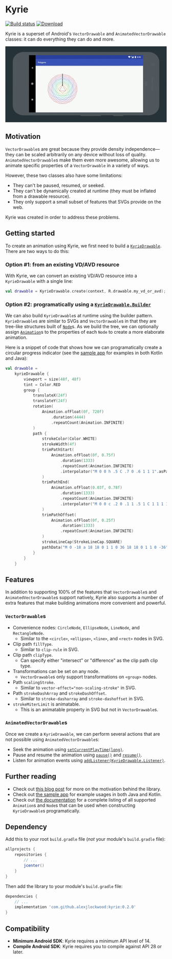 # Kyrie

[![Build status][travis-badge]][travis-badge-url]
[![Download](https://api.bintray.com/packages/alexjlockwood/maven/kyrie/images/download.svg)](https://bintray.com/alexjlockwood/maven/kyrie/_latestVersion)

Kyrie is a superset of Android's `VectorDrawable` and `AnimatedVectorDrawable` classes: it can do everything they can do and more.

![Screen capture of tool](art/screencap.gif)

## Motivation

`VectorDrawable`s are great because they provide density independence—they can be scaled arbitrarily on any device without loss of quality. `AnimatedVectorDrawable`s make them even more awesome, allowing us to animate specific properties of a `VectorDrawable` in a variety of ways.

However, these two classes also have some limitations:

- They can't be paused, resumed, or seeked.
- They can't be dynamically created at runtime (they must be inflated from a drawable resource).
- They only support a small subset of features that SVGs provide on the web.

Kyrie was created in order to address these problems.

## Getting started

To create an animation using Kyrie, we first need to build a [`KyrieDrawable`][kyriedrawable]. There are two ways to do this:

### Option #1: from an existing VD/AVD resource

With Kyrie, we can convert an existing VD/AVD resource into a `KyrieDrawable` with a single line:

```kotlin
val drawable = KyrieDrawable.create(context, R.drawable.my_vd_or_avd);
```

### Option #2: programatically using a [`KyrieDrawable.Builder`][kyriedrawable#builder]

We can also build `KyrieDrawable`s at runtime using the builder pattern. `KyrieDrawable`s are similar to SVGs and `VectorDrawable`s in that they are tree-like structures built of [`Node`][node]s. As we build the tree, we can optionally assign [`Animation`][animation]s to the properties of each `Node` to create a more elaborate animation.

Here is a snippet of code that shows how we can programatically create a circular progress indicator (see the [sample app][progressfragment] for examples in both Kotlin and Java):

```kotlin
val drawable =
    kyrieDrawable {
        viewport = size(48f, 48f)
        tint = Color.RED
        group {
            translateX(24f)
            translateY(24f)
            rotation(
                Animation.ofFloat(0f, 720f)
                    .duration(4444)
                    .repeatCount(Animation.INFINITE)
            )
            path {
                strokeColor(Color.WHITE)
                strokeWidth(4f)
                trimPathStart(
                    Animation.ofFloat(0f, 0.75f)
                        .duration(1333)
                        .repeatCount(Animation.INFINITE)
                        .interpolator("M 0 0 h .5 C .7 0 .6 1 1 1".asPathInterpolator())
                )
                trimPathEnd(
                    Animation.ofFloat(0.03f, 0.78f)
                        .duration(1333)
                        .repeatCount(Animation.INFINITE)
                        .interpolator("M 0 0 c .2 0 .1 1 .5 1 C 1 1 1 1 1 1".asPathInterpolator())
                )
                trimPathOffset(
                    Animation.ofFloat(0f, 0.25f)
                        .duration(1333)
                        .repeatCount(Animation.INFINITE)
                )
                strokeLineCap(StrokeLineCap.SQUARE)
                pathData("M 0 -18 a 18 18 0 1 1 0 36 18 18 0 1 1 0 -36")
            }
        }
    }
```

## Features

In addition to supporting 100% of the features that `VectorDrawable`s and `AnimatedVectorDrawable`s support natively, Kyrie also supports a number of extra features that make building animations more convenient and powerful.

### `VectorDrawable`s

- Convenience nodes: `CircleNode`, `EllipseNode`, `LineNode`, and `RectangleNode`.
  - Similar to the `<circle>`, `<ellipse>`, `<line>`, and `<rect>` nodes in SVG.
- Clip path `fillType`.
  - Similar to `clip-rule` in SVG.
- Clip path `clipType`.
  - Can specify either "intersect" or "difference" as the clip path clip type.
- Transformations can be set on any node.
  - `VectorDrawable`s only support transformations on `<group>` nodes.
- Path `scalingStroke`.
  - Similar to `vector-effect="non-scaling-stroke"` in SVG.
- Path `strokeDashArray` and `strokeDashOffset`.
  - Similar to `stroke-dasharray` and `stroke-dashoffset` in SVG.
- `strokeMiterLimit` is animatable.
  - This is an animatable property in SVG but not in `VectorDrawable`s.

### `AnimatedVectorDrawable`s

Once we create a `KyrieDrawable`, we can perform several actions that are not possible using `AnimatedVectorDrawable`s:

- Seek the animation using [`setCurrentPlayTime(long)`][kyriedrawable#setcurrentplaytime].
- Pause and resume the animation using [`pause()`][kyriedrawable#pause] and [`resume()`][kyriedrawable#resume].
- Listen for animation events using [`addListener(KyrieDrawable.Listener)`][kyriedrawable#addlistener].

## Further reading

- Check out [this blog post][adp-blog-post] for more on the motivation behind the library.
- Check out [the sample app][sample-app-source-code] for example usages in both Java and Kotlin.
- Check out [the documentation][documentation] for a complete listing of all supported `Animation`s and `Node`s that can be used when constructing `KyrieDrawable`s programatically.

## Dependency

Add this to your root `build.gradle` file (_not_ your module's `build.gradle` file):

```gradle
allprojects {
    repositories {
        // ...
        jcenter()
    }
}
```

Then add the library to your module's `build.gradle` file:

```gradle
dependencies {
    // ...
    implementation 'com.github.alexjlockwood:kyrie:0.2.0'
}
```

## Compatibility

- **Minimum Android SDK**: Kyrie requires a minimum API level of 14.
- **Compile Android SDK**: Kyrie requires you to compile against API 28 or later.

[travis-badge]: https://travis-ci.org/alexjlockwood/kyrie.svg?branch=master
[travis-badge-url]: https://travis-ci.org/alexjlockwood/kyrie
[kyriedrawable]:https://alexjlockwood.github.io/kyrie/com.github.alexjlockwood.kyrie/-kyrie-drawable/index.html
[node]: https://alexjlockwood.github.io/kyrie/com.github.alexjlockwood.kyrie/-node/index.html
[animation]: https://alexjlockwood.github.io/kyrie/com.github.alexjlockwood.kyrie/-animation/index.html
[progressfragment]: https://github.com/alexjlockwood/kyrie/blob/master/sample/src/main/java/com/example/kyrie/ProgressFragment.kt
[kyriedrawable#setcurrentplaytime]: https://alexjlockwood.github.io/kyrie/com.github.alexjlockwood.kyrie/-kyrie-drawable/current-play-time.html
[kyriedrawable#pause]: https://alexjlockwood.github.io/kyrie/com.github.alexjlockwood.kyrie/-kyrie-drawable/pause.html
[kyriedrawable#resume]: https://alexjlockwood.github.io/kyrie/com.github.alexjlockwood.kyrie/-kyrie-drawable/resume.html
[kyriedrawable#addlistener]: https://alexjlockwood.github.io/kyrie/com.github.alexjlockwood.kyrie/-kyrie-drawable/add-listener.html
[kyriedrawable#builder]: https://alexjlockwood.github.io/kyrie/com.github.alexjlockwood.kyrie/-kyrie-drawable/-builder/index.html
[documentation]: https://alexjlockwood.github.io/kyrie/com.github.alexjlockwood.kyrie/index.html
[sample-app-source-code]: https://github.com/alexjlockwood/kyrie/tree/master/sample/src/main/java/com/example/kyrie
[adp-blog-post]: https://www.androiddesignpatterns.com/2018/03/introducing-kyrie-animated-vector-drawables.html
